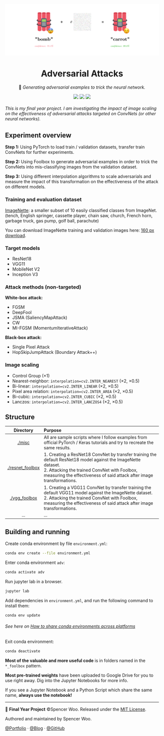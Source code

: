 <div align="center">
  <img src="./assets/banner-adv.png" width="600px" height="auto" alt="adversarials" />

  <h1>Adversarial Attacks</h1>

  🎃 *Generating adversarial examples to trick the neural network.*

  ![](https://img.shields.io/badge/python-3.7.6-4381b2?logo=python&logoColor=white&style=flat-square)
  ![](https://img.shields.io/badge/using-PyTorch-ee4c2c?logo=PyTorch&logoColor=white&style=flat-square)
  ![](https://img.shields.io/badge/license-MIT-black?&style=flat-square)

 </div>

<h6>This is my final year project. I am investigating the impact of image scaling on the effectiveness of adversarial attacks targeted on ConvNets (or other neural networks).</h6>

## Experiment overview

**Step 1:** Using PyTorch to load train / validation datasets, transfer train ConvNets for further experiments.

**Step 2:** Using Foolbox to generate adversarial examples in order to trick the ConvNets into mis-classifying images from the validation dataset.

**Step 3:** Using different interpolation algorithms to scale adversarials and measure the impact of this transformation on the effectiveness of the attack on different models.

### Training and evaluation dataset

[ImageNette](https://github.com/fastai/imagenette): a smaller subset of 10 easily classified classes from ImageNet. (tench, English springer, cassette player, chain saw, church, French horn, garbage truck, gas pump, golf ball, parachute)

You can download ImageNette training and validation images here: [160 px download](https://s3.amazonaws.com/fast-ai-imageclas/imagenette2-160.tgz).

### Target models

- ResNet18
- VGG11
- MobileNet V2
- Inception V3

### Attack methods (non-targeted)

**White-box attack:**

- FGSM
- DeepFool
- JSMA (SaliencyMapAttack)
- CW
- MI-FGSM (MomentumIterativeAttack)

**Black-box attack:**

- Single Pixel Attack
- HopSkipJumpAttack (Boundary Attack++)

### Image scaling

- Control Group (×1)
- Nearest-neighbor: `interpolation=cv2.INTER_NEAREST` (×2, ×0.5)
- Bi-linear: `interpolation=cv2.INTER_LINEAR` (×2, ×0.5)
- Pixel area relation: `interpolation=cv2.INTER_AREA` (×2, ×0.5)
- Bi-cubic: `interpolation=cv2.INTER_CUBIC` (×2, ×0.5)
- Lanczos: `interpolation=cv2.INTER_LANCZOS4` (×2, ×0.5)

## Structure

|              Directory               | Purpose                                                                                                                                                                                                                                  |
| :----------------------------------: | :--------------------------------------------------------------------------------------------------------------------------------------------------------------------------------------------------------------------------------------- |
|           [./misc](./misc)           | All are sample scripts where I follow examples from official PyTorch / Keras tutorials and try to recreate the same results.                                                                                                             |
| [./resnet_foolbox](./resnet_foolbox) | 1. Creating a ResNet18 ConvNet by transfer training the default ResNet18 model against the ImageNette dataset.<br>2. Attacking the trained ConvNet with Foolbox, measuring the effectiveness of said attack after image transformations. |
|    [./vgg_foolbox](./vgg_foolbox)    | 1. Creating a VGG11 ConvNet by transfer training the default VGG11 model against the ImageNette dataset.<br>2. Attacking the trained ConvNet with Foolbox, measuring the effectiveness of said attack after image transformations.       |
|                 ...                  | ...                                                                                                                                                                                                                                      |

## Building and running

Create conda environment by file `environment.yml`:

```bash
conda env create --file environment.yml
```

Enter conda environment `adv`:

```bash
conda activate adv
```

Run jupyter lab in a browser.

```bash
jupyter lab
```

Add dependencies in `environment.yml`, and run the following command to install them:

```bash
conda env update
```

<h6>See here on <a href="https://stackoverflow.com/questions/39280638/how-to-share-conda-environments-across-platforms">How to share conda environments across platforms</a></h6>

Exit conda environment:

```bash
conda deactivate
```

**Most of the valuable and more useful code** is in folders named in the `*_foolbox` pattern.

**Most pre-trained weights** have been uploaded to Google Drive for you to use right away. Dig into the Jupyter Notebooks for more info.

If you see a Jupyter Notebook and a Python Script which share the same name, **always use the notebook!**

---

🎃 **Final Year Project** ©Spencer Woo. Released under the [MIT License](./LICENSE).

Authored and maintained by Spencer Woo.

[@Portfolio](https://spencerwoo.com/) · [@Blog](https://blog.spencerwoo.com/) · [@GitHub](https://github.com/spencerwooo)
